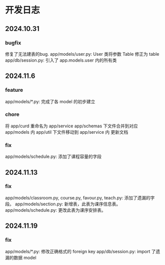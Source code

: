 # 开发日志

## 2024.10.31

### bugfix

修复了无法建表的bug.
app/models/user.py: User 类将参数 Table 修正为 table
app/db/session.py: 引入了 app.models.user 内的所有类

## 2024.11.6

### feature

app/models/*.py: 完成了各 model 的初步建立

### chore

将 app/curd 重命名为 app/service
app/schemas 下文件合并到对应 app/models 内
app/util 下文件移动到 app/service 内
更新文档

### fix

app/models/schedule.py: 添加了课程容量的字段

## 2024.11.13

### fix

app/models/classroom.py, course.py, favour.py, teach.py: 添加了遗漏的字段。
app/models/section.py: 新增表，此表为课序信息表。
app/models/schedule.py: 更改此表为课序安排表。

## 2024.11.19

### fix

app/models/*.py: 修改正确格式的 foreign key
app/db/session.py: import 了遗漏的数据 model

